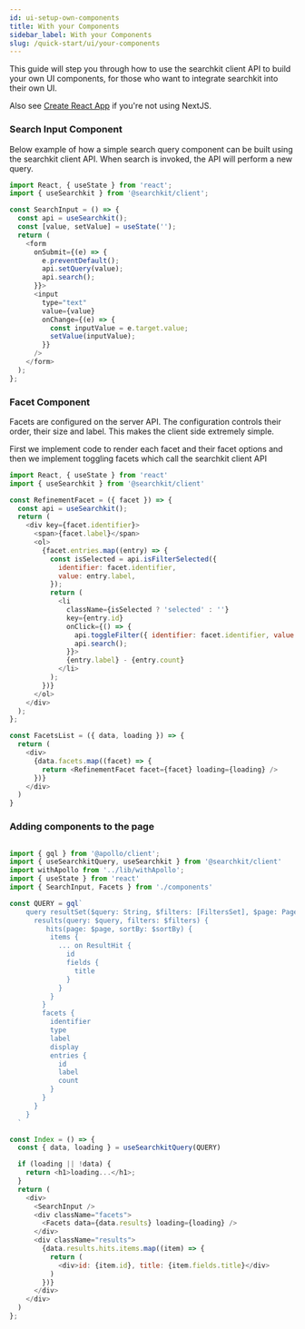 ```yaml
---
id: ui-setup-own-components
title: With your Components
sidebar_label: With your Components
slug: /quick-start/ui/your-components
---
```


This guide will step you through how to use the searchkit client API to build your own UI components, for those who want to integrate searchkit into their own UI.

Also see [Create React App](https://searchkit.co/docs/examples/create-react-app) if you're not using NextJS.

### Search Input Component

Below example of how a simple search query component can be built using the searchkit client API. When search is invoked, the API will perform a new query.  

```javascript
import React, { useState } from 'react';
import { useSearchkit } from '@searchkit/client';

const SearchInput = () => {
  const api = useSearchkit();
  const [value, setValue] = useState('');
  return (
    <form
      onSubmit={(e) => {
        e.preventDefault();
        api.setQuery(value);
        api.search();
      }}>
      <input
        type="text"
        value={value}
        onChange={(e) => {
          const inputValue = e.target.value;
          setValue(inputValue);
        }}
      />
    </form>
  );
};
```

### Facet Component

Facets are configured on the server API. The configuration controls their order, their size and label. This makes the client side extremely simple. 

First we implement code to render each facet and their facet options and then we implement toggling facets which call the searchkit client API  

```javascript
import React, { useState } from 'react'
import { useSearchkit } from '@searchkit/client'

const RefinementFacet = ({ facet }) => {
  const api = useSearchkit();
  return (
    <div key={facet.identifier}>
      <span>{facet.label}</span>
      <ol>
        {facet.entries.map((entry) => {
          const isSelected = api.isFilterSelected({
            identifier: facet.identifier,
            value: entry.label,
          });
          return (
            <li
              className={isSelected ? 'selected' : ''}
              key={entry.id}
              onClick={() => {
                api.toggleFilter({ identifier: facet.identifier, value: entry.label });
                api.search();
              }}>
              {entry.label} - {entry.count}
            </li>
          );
        })}
      </ol>
    </div>
  );
};

const FacetsList = ({ data, loading }) => {
  return (
    <div>
      {data.facets.map((facet) => {
        return <RefinementFacet facet={facet} loading={loading} />
      })}
    </div>
  )
}
```

### Adding components to the page

```javascript

import { gql } from '@apollo/client';
import { useSearchkitQuery, useSearchkit } from '@searchkit/client'
import withApollo from '../lib/withApollo';
import { useState } from 'react'
import { SearchInput, Facets } from './components'

const QUERY = gql`
    query resultSet($query: String, $filters: [FiltersSet], $page: PageInput, $sortBy: String) {
      results(query: $query, filters: $filters) {
         hits(page: $page, sortBy: $sortBy) {
          items {
            ... on ResultHit {
              id
              fields {
                title
              }
            }
          }
        }
        facets {
          identifier
          type
          label
          display
          entries {
            id
            label
            count
          }
        }
      }
    }
  `

const Index = () => {
  const { data, loading } = useSearchkitQuery(QUERY)

  if (loading || !data) {
    return <h1>loading...</h1>;
  }
  return (
    <div>
      <SearchInput />
      <div className="facets">
        <Facets data={data.results} loading={loading} />
      </div>
      <div className="results">
        {data.results.hits.items.map((item) => {
          return (
            <div>id: {item.id}, title: {item.fields.title}</div>
          )
        })}
      </div>
    </div>
  )
};
 
```
